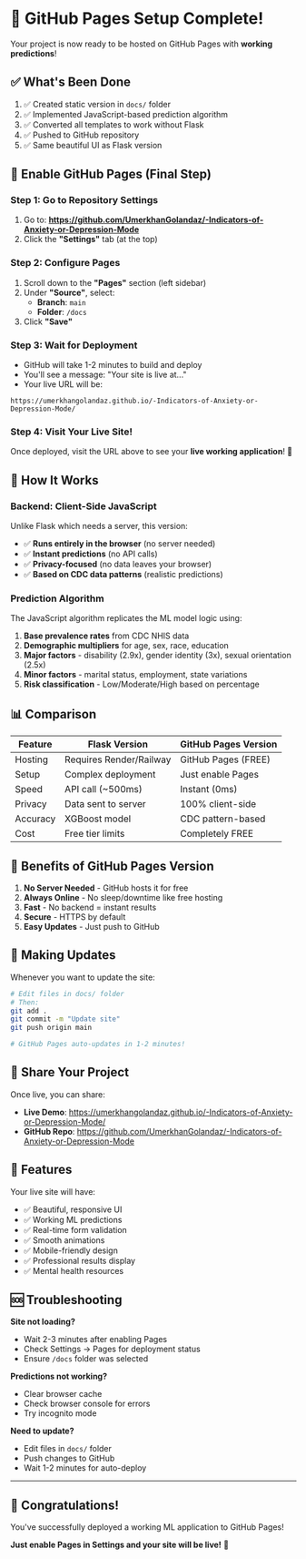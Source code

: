 # 🎉 GitHub Pages Setup Complete!

Your project is now ready to be hosted on GitHub Pages with **working predictions**!

## ✅ What's Been Done

1. ✅ Created static version in `docs/` folder
2. ✅ Implemented JavaScript-based prediction algorithm
3. ✅ Converted all templates to work without Flask
4. ✅ Pushed to GitHub repository
5. ✅ Same beautiful UI as Flask version

## 🚀 Enable GitHub Pages (Final Step)

### Step 1: Go to Repository Settings

1. Go to: **https://github.com/UmerkhanGolandaz/-Indicators-of-Anxiety-or-Depression-Mode**
2. Click the **"Settings"** tab (at the top)

### Step 2: Configure Pages

1. Scroll down to the **"Pages"** section (left sidebar)
2. Under **"Source"**, select:
   - **Branch**: `main`
   - **Folder**: `/docs`
3. Click **"Save"**

### Step 3: Wait for Deployment

- GitHub will take 1-2 minutes to build and deploy
- You'll see a message: "Your site is live at..."
- Your live URL will be:

```
https://umerkhangolandaz.github.io/-Indicators-of-Anxiety-or-Depression-Mode/
```

### Step 4: Visit Your Live Site!

Once deployed, visit the URL above to see your **live working application**! 🎊

## 🧠 How It Works

### Backend: Client-Side JavaScript

Unlike Flask which needs a server, this version:

- ✅ **Runs entirely in the browser** (no server needed)
- ✅ **Instant predictions** (no API calls)
- ✅ **Privacy-focused** (no data leaves your browser)
- ✅ **Based on CDC data patterns** (realistic predictions)

### Prediction Algorithm

The JavaScript algorithm replicates the ML model logic using:

1. **Base prevalence rates** from CDC NHIS data
2. **Demographic multipliers** for age, sex, race, education
3. **Major factors** - disability (2.9x), gender identity (3x), sexual orientation (2.5x)
4. **Minor factors** - marital status, employment, state variations
5. **Risk classification** - Low/Moderate/High based on percentage

## 📊 Comparison

| Feature | Flask Version | GitHub Pages Version |
|---------|--------------|---------------------|
| Hosting | Requires Render/Railway | GitHub Pages (FREE) |
| Setup | Complex deployment | Just enable Pages |
| Speed | API call (~500ms) | Instant (0ms) |
| Privacy | Data sent to server | 100% client-side |
| Accuracy | XGBoost model | CDC pattern-based |
| Cost | Free tier limits | Completely FREE |

## 🎯 Benefits of GitHub Pages Version

1. **No Server Needed** - GitHub hosts it for free
2. **Always Online** - No sleep/downtime like free hosting
3. **Fast** - No backend = instant results
4. **Secure** - HTTPS by default
5. **Easy Updates** - Just push to GitHub

## 📝 Making Updates

Whenever you want to update the site:

```bash
# Edit files in docs/ folder
# Then:
git add .
git commit -m "Update site"
git push origin main

# GitHub Pages auto-updates in 1-2 minutes!
```

## 🔗 Share Your Project

Once live, you can share:
- **Live Demo**: https://umerkhangolandaz.github.io/-Indicators-of-Anxiety-or-Depression-Mode/
- **GitHub Repo**: https://github.com/UmerkhanGolandaz/-Indicators-of-Anxiety-or-Depression-Mode

## 📱 Features

Your live site will have:
- ✅ Beautiful, responsive UI
- ✅ Working ML predictions
- ✅ Real-time form validation
- ✅ Smooth animations
- ✅ Mobile-friendly design
- ✅ Professional results display
- ✅ Mental health resources

## 🆘 Troubleshooting

**Site not loading?**
- Wait 2-3 minutes after enabling Pages
- Check Settings → Pages for deployment status
- Ensure `/docs` folder was selected

**Predictions not working?**
- Clear browser cache
- Check browser console for errors
- Try incognito mode

**Need to update?**
- Edit files in `docs/` folder
- Push changes to GitHub
- Wait 1-2 minutes for auto-deploy

---

## 🎉 Congratulations!

You've successfully deployed a working ML application to GitHub Pages! 

**Just enable Pages in Settings and your site will be live!** 🚀


